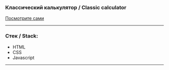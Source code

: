 
<!-- Сменить -->

### Классический калькулятор / Classic calculator

  [Посмотрите сами](https://juliadooby.github.io/Classic-calculator/)
  
---

### Стек / Stack: 

* HTML
* CSS
* Javascript 

---



